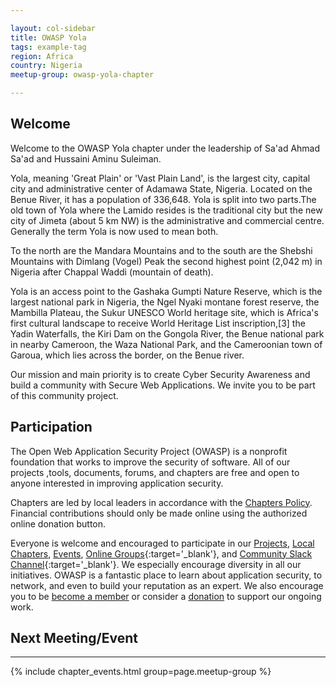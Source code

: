 ```yaml
---

layout: col-sidebar
title: OWASP Yola
tags: example-tag
region: Africa
country: Nigeria
meetup-group: owasp-yola-chapter

---
```

## Welcome
Welcome to the OWASP Yola chapter under the leadership of Sa'ad Ahmad Sa'ad and Hussaini Aminu Suleiman.

Yola, meaning 'Great Plain' or 'Vast Plain Land', is the largest city, capital city and administrative center of Adamawa State, Nigeria. Located on the Benue River, it has a population of 336,648. Yola is split into two parts.The old town of Yola where the Lamido resides is the traditional city but the new city of Jimeta (about 5 km NW) is the administrative and commercial centre. Generally the term Yola is now used to mean both.

To the north are the Mandara Mountains and to the south are the Shebshi Mountains with Dimlang (Vogel) Peak the second highest point (2,042 m) in Nigeria after Chappal Waddi (mountain of death).

Yola is an access point to the Gashaka Gumpti Nature Reserve, which is the largest national park in Nigeria, the Ngel Nyaki montane forest reserve, the Mambilla Plateau, the Sukur UNESCO World heritage site, which is Africa's first cultural landscape to receive World Heritage List inscription,[3] the Yadin Waterfalls, the Kiri Dam on the Gongola River, the Benue national park in nearby Cameroon, the Waza National Park, and the Cameroonian town of Garoua, which lies across the border, on the Benue river.

Our mission and main priority is to create Cyber Security Awareness and build a community with Secure Web Applications. We invite you to be part of this community project.

## Participation
The Open Web Application Security Project (OWASP) is a nonprofit foundation that works to improve the security of software. All of our projects ,tools, documents, forums, and chapters are free and open to anyone interested in improving application security. 

Chapters are led by local leaders in accordance with the [Chapters Policy](/www-policy/operational/chapters). Financial contributions should only be made online using the authorized online donation button. 

Everyone is welcome and encouraged to participate in our [Projects](/projects/), [Local Chapters](/chapters/), [Events](/events/), [Online Groups](https://groups.google.com/a/owasp.com/){:target='_blank'}, and [Community Slack Channel](https://owasp.slack.com/){:target='_blank'}. We especially encourage diversity in all our initiatives. OWASP is a fantastic place to learn about application security, to network, and even to build your reputation as an expert. We also encourage you to be [become a member](/membership/) or consider a [donation](/donate/) to support our ongoing work.

## Next Meeting/Event
---------------------

{% include chapter_events.html group=page.meetup-group %}
